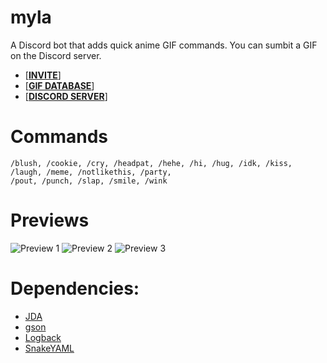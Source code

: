 # myla
A Discord bot that adds quick anime GIF commands. You can sumbit a GIF on the Discord server.

- [**[INVITE](https://myla.alkanife.fr/invite)**] 
- [**[GIF DATABASE](https://myla.alkanife.fr/images)**] 
- [**[DISCORD SERVER](https://discord.gg/SFFJshHbsy)**]

# Commands
```
/blush, /cookie, /cry, /headpat, /hehe, /hi, /hug, /idk, /kiss, /laugh, /meme, /notlikethis, /party,
/pout, /punch, /slap, /smile, /wink
```

# Previews

![Preview 1](https://myla.alkanife.fr/images/preview/preview1.png)
![Preview 2](https://myla.alkanife.fr/images/preview/preview2.png)
![Preview 3](https://myla.alkanife.fr/images/preview/preview3.png)

# Dependencies:
- [JDA](https://github.com/DV8FromTheWorld/JDA)
- [gson](https://github.com/google/gson)
- [Logback](http://logback.qos.ch/)
- [SnakeYAML](https://mvnrepository.com/artifact/org.yaml/snakeyaml)
